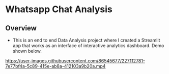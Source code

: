 # Whatsapp Chat Analysis

## Overview
* This is an end to end Data Analysis project where I created a Streamlit app that works as an interface of interactive analytics dashboard. Demo shown below.


https://user-images.githubusercontent.com/86545677/227112781-7e77bf4a-5c89-415e-ab8a-412103a9b20a.mp4


